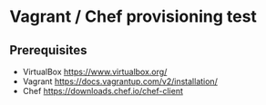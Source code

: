 # Vagrant / Chef provisioning test

## Prerequisites

* VirtualBox https://www.virtualbox.org/
* Vagrant https://docs.vagrantup.com/v2/installation/
* Chef https://downloads.chef.io/chef-client
